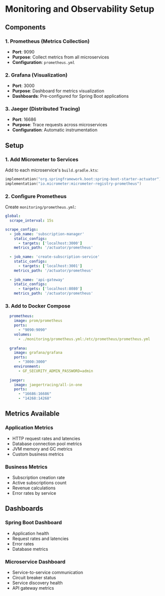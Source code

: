# Monitoring and Observability Setup

## Components

### 1. Prometheus (Metrics Collection)
- **Port**: 9090
- **Purpose**: Collect metrics from all microservices
- **Configuration**: `prometheus.yml`

### 2. Grafana (Visualization)
- **Port**: 3000
- **Purpose**: Dashboard for metrics visualization
- **Dashboards**: Pre-configured for Spring Boot applications

### 3. Jaeger (Distributed Tracing)
- **Port**: 16686
- **Purpose**: Trace requests across microservices
- **Configuration**: Automatic instrumentation

## Setup

### 1. Add Micrometer to Services
Add to each microservice's `build.gradle.kts`:
```kotlin
implementation("org.springframework.boot:spring-boot-starter-actuator")
implementation("io.micrometer:micrometer-registry-prometheus")
```

### 2. Configure Prometheus
Create `monitoring/prometheus.yml`:
```yaml
global:
  scrape_interval: 15s

scrape_configs:
  - job_name: 'subscription-manager'
    static_configs:
      - targets: ['localhost:3000']
    metrics_path: '/actuator/prometheus'
    
  - job_name: 'create-subscription-service'
    static_configs:
      - targets: ['localhost:3001']
    metrics_path: '/actuator/prometheus'
    
  - job_name: 'api-gateway'
    static_configs:
      - targets: ['localhost:8080']
    metrics_path: '/actuator/prometheus'
```

### 3. Add to Docker Compose
```yaml
  prometheus:
    image: prom/prometheus
    ports:
      - "9090:9090"
    volumes:
      - ./monitoring/prometheus.yml:/etc/prometheus/prometheus.yml
      
  grafana:
    image: grafana/grafana
    ports:
      - "3000:3000"
    environment:
      - GF_SECURITY_ADMIN_PASSWORD=admin
      
  jaeger:
    image: jaegertracing/all-in-one
    ports:
      - "16686:16686"
      - "14268:14268"
```

## Metrics Available

### Application Metrics
- HTTP request rates and latencies
- Database connection pool metrics
- JVM memory and GC metrics
- Custom business metrics

### Business Metrics
- Subscription creation rate
- Active subscriptions count
- Revenue calculations
- Error rates by service

## Dashboards

### Spring Boot Dashboard
- Application health
- Request rates and latencies
- Error rates
- Database metrics

### Microservice Dashboard
- Service-to-service communication
- Circuit breaker status
- Service discovery health
- API gateway metrics 